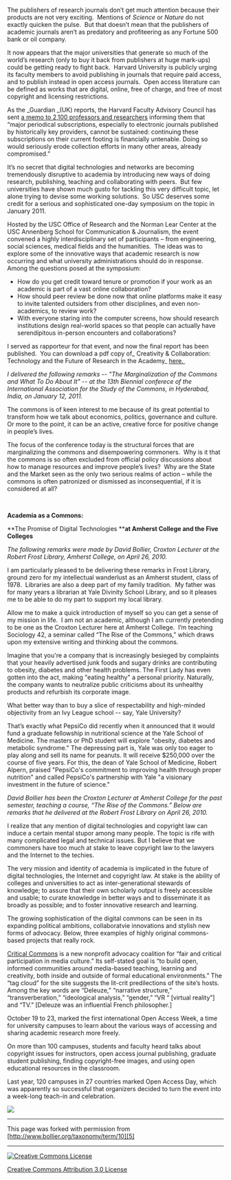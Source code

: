 

The publishers of research journals don’t get much attention because their 
products are not very exciting.  Mentions of _Science_ or _Nature_ do not exactly 
quicken the pulse.  But that doesn’t mean that the publishers of academic journals 
aren’t as predatory and profiteering as any Fortune 500 bank or oil company.  

It now appears that the major universities that generate so much of the world’s 
research (only to buy it back from publishers at huge mark-ups) could be getting 
ready to fight back.  Harvard University is publicly urging its faculty members 
to avoid publishing in journals that require paid access, and to publish instead 
in open access journals.  Open access literature can be defined as works that 
are digital, online, free of charge, and free of most copyright and licensing 
restrictions.

As the _Guardian _(UK) reports, the Harvard Faculty Advisory Council has sent 
[a memo to 2,100 professors and researchers][1] informing them that “major 
periodical subscriptions, especially to electronic journals published by historically 
key providers, cannot be sustained: continuing these subscriptions on their 
current footing is financially untenable. Doing so would seriously erode collection 
efforts in many other areas, already compromised.”

It’s no secret that digital technologies and networks are becoming tremendously 
disruptive to academia by introducing new ways of doing research, publishing, 
teaching and collaborating with peers.  But few universities have shown much 
gusto for tackling this very difficult topic, let alone trying to devise some 
working solutions.  So USC deserves some credit for a serious and sophisticated 
one-day symposium on the topic in January 2011. 

Hosted by the USC Office of Research and the Norman Lear Center at the USC 
Annenberg School for Communication & Journalism, the event convened a highly 
interdisciplinary set of participants – from engineering, social sciences, 
medical fields and the humanities.  The ideas was to explore some of the innovative 
ways that academic research is now occurring and what university administrations 
should do in response.  Among the questions posed at the symposium: 

* How do you get credit toward tenure or promotion if your work as an academic is part of a vast online collaboration? 
* How should peer review be done now that online platforms make it easy to invite talented outsiders from other disciplines, and even non-academics, to review work?   
* With everyone staring into the computer screens, how should research institutions design real-world spaces so that people can actually have serendipitous in-person encounters and collaborations?

I served as rapporteur for that event, and now the final report has been published.  
You can download a pdf copy of_ Creativity & Collaboration:  Technology and 
the Future of Research in the Academy_ [here. ][2]

_I delivered the following remarks -- "The Marginalization of the Commons and 
What To Do About It" -- at the 13th Biennial conferece of the International 
Association for the Study of the Commons, in Hyderabad, India, on January 12, 
2011._

The commons is of keen interest to me because of its great potential to transform 
how we talk about economics, politics, governance and culture.  Or more to 
the point, it can be an active, creative force for positive change in people’s 
lives.    

The focus of the conference today is the structural forces that are marginalizing 
the commons and disempowering commoners.  Why is it that the commons is so 
often excluded from official policy discussions about how to manage resources 
and improve people’s lives?  Why are the State and the Market seen as the only 
two serious realms of action – while the commons is often patronized or dismissed 
as inconsequential, if it is considered at all?  

 

**Academia as a Commons:**

**The Promise of Digital Technologies ****at Amherst College and the Five Colleges** 

_The following remarks were made by David Bollier, Croxton Lecturer at the 
Robert Frost Library, Amherst College, on April 26, 2010._

I am particularly pleased to be delivering these remarks in Frost Library, 
ground zero for my intellectual wanderlust as an Amherst student, class of 
1978.  Libraries are also a deep part of my family tradition.  My father was 
for many years a librarian at Yale Divinity School Library, and so it pleases 
me to be able to do my part to support my local library. 

Allow me to make a quick introduction of myself so you can get a sense of my 
mission in life.  I am not an academic, although I am currently pretending 
to be one as the Croxton Lecturer here at Amherst College.  I’m teaching Sociology 
42, a seminar called “The Rise of the Commons,” which draws upon my extensive 
writing and thinking about the commons.            

Imagine that you're a company that is increasingly besieged by complaints that 
your heavily advertised junk foods and sugary drinks are contributing to obesity, 
diabetes and other health problems. The First Lady has even gotten into the 
act, making "eating healthy" a personal priority. Naturally, the company wants 
to neutralize public criticisms about its unhealthy products and refurbish 
its corporate image.

What better way than to buy a slice of respectability and high-minded objectivity 
from an Ivy League school -- say, Yale University?

That’s exactly what PepsiCo did recently when it announced that it would fund 
a graduate fellowship in nutritional science at the Yale School of Medicine. 
The masters or PhD student will explore "obesity, diabetes and metabolic syndrome." 
The depressing part is, Yale was only too eager to play along and sell its 
name for peanuts. It will receive $250,000 over the course of five years. For 
this, the dean of Yale School of Medicine, Robert Alpern, praised "PepsiCo's 
commitment to improving health through proper nutrition" and called PepsiCo's 
partnership with Yale "a visionary investment in the future of science."

_David Bollier has been the Croxton Lecturer at Amherst College for the past 
semester, teaching a course, “The Rise of the Commons.” Below are remarks that 
he delivered at the Robert Frost Library on April 26, 2010._

I realize that any mention of digital technologies and copyright law can induce 
a certain mental stupor among many people. The topic is rife with many complicated 
legal and technical issues. But I believe that we commoners have too much at 
stake to leave copyright law to the lawyers and the Internet to the techies. 

The very mission and identity of academia is implicated in the future of digital 
technologies, the Internet and copyright law. At stake is the ability of colleges 
and universities to act as inter-generational stewards of knowledge; to assure 
that their own scholarly output is freely accessible and usable; to curate 
knowledge in better ways and to disseminate it as broadly as possible; and 
to foster innovative research and learning.

The growing sophistication of the digital commons can be seen in its expanding 
political ambitions, collaboratvie innovations and stylish new forms of advocacy. 
Below, three examples of highly original commons-based projects that really rock. 

[Critical Commons][3] is a new nonprofit advocacy coalition for “fair and critical 
participation in media culture.” Its self-stated goal is “to build open, informed 
communities around media-based teaching, learning and creativity, both inside 
and outside of formal educational environments.” The “tag cloud” for the site 
suggests the lit-crit predilections of the site’s hosts. Among the key words 
are “Deleuze,” “narrative structure,” “transverberation,” “ideological analysis,” 
“gender,” “VR “ [virtual reality”] and “TV.” [Deleuze was an influential French philosopher.] 

October 19 to 23, marked the first international Open Access Week, a time for 
university campuses to learn about the various ways of accessing and sharing 
academic research more freely.

On more than 100 campuses, students and faculty heard talks about copyright 
issues for instructors, open access journal publishing, graduate student publishing, 
finding copyright-free images, and using open educational resources in the classroom. 

Last year, 120 campuses in 27 countries marked Open Access Day, which was apparently 
so successful that organizers decided to turn the event into a week-long teach-in 
and celebration.

![][4]

----

This page was forked with permission from [http://www.bollier.org/taxonomy/term/10][5]

----

[![Creative Commons License][6]][7]

[Creative Commons Attribution 3.0 License][7]

[1]: http://isites.harvard.edu/icb/icb.do?keyword=k77982&tabgroupid=icb.tabgroup143448
[2]: http://www.learcenter.org/pdf/creativity&collaboration.pdf
[3]: http://criticalcommons.org
[4]: http://www.bollier.org/sites/default/files/imagecache/large/Picture1020091021071016.png
[5]: http://www.bollier.org/taxonomy/term/10
[6]: /sites/all/themes/bollier/images/88x31.png
[7]: http://creativecommons.org/licenses/by/3.0/us/